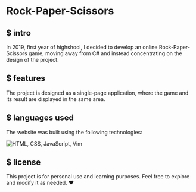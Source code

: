 # Rock-Paper-Scissors

## $ intro
In 2019, first year of highshool, I decided to develop an online Rock-Paper-Scissors game, moving away from C# and instead concentrating on the design of the project.

## $ features
The project is designed as a single-page application, where the game and its result are displayed in the same area.

## $ languages used
The website was built using the following technologies:

![HTML, CSS, JavaScript, Vim](https://skillicons.dev/icons?i=html,css,javascript,sublime)

## $ license
This project is for personal use and learning purposes. Feel free to explore and modify it as needed. ❤️
